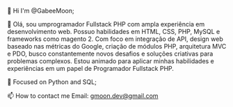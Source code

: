 👋 Hi I'm @GabeeMoon;

👀 Olá, sou umprogramador Fullstack PHP com ampla experiência em desenvolvimento web. Possuo habilidades em HTML, CSS, PHP, MySQL e frameworks como magento 2. Com foco em integração de API, design web baseado nas métricas do Google, criação de módulos PHP, arquitetura MVC e PDO, busco constantemente novos desafios e soluções criativas para problemas complexos. Estou animado para aplicar minhas habilidades e experiências em um papel de Programador Fullstack PHP.

🌱 Focused on Python and SQL;

📫 How to contact me Email: gmoon.dev@gmail.com


<!---
GabeeMoon/GabeeMoon is a ✨ special ✨ repository because its `README.md` (this file) appears on your GitHub profile.
You can click the Preview link to take a look at your changes.
--->
